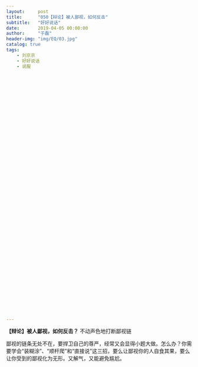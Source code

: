 ```yaml
---
layout:     post
title:      "050【辩论】被人鄙视，如何反击"
subtitle:   "好好说话"
date:       2019-04-05 00:00:00
author:     "于磊"
header-img: "img/EQ/03.jpg"
catalog: true
tags:
    - 刘京京
    - 好好说话
    - 说服
















































---
```


  

 **【辩论】被人鄙视，如何反击？**
 不动声色地打断鄙视链
 

  

 鄙视的链条无处不在，要捍卫自己的尊严，经常又会显得小题大做。怎么办？你需要学会“装糊涂”、“顺杆爬”和“直接说”这三招，要么让鄙视你的人自食其果，要么让你受到的鄙视化为无形。又解气，又能避免尴尬。 
  